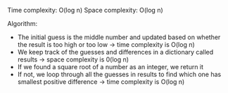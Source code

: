Time complexity: O(log n)
Space complexity: O(log n)

Algorithm:
- The initial guess is the middle number and updated based on whether the result is too high or too low -> time complexity is O(log n)
- We keep track of the guesses and differences in a dictionary called results -> space complexity is 0(log n)
- If we found a square root of a number as an integer, we return it
- If not, we loop through all the guesses in results to find which one has smallest positive difference -> time complexity is O(log n)